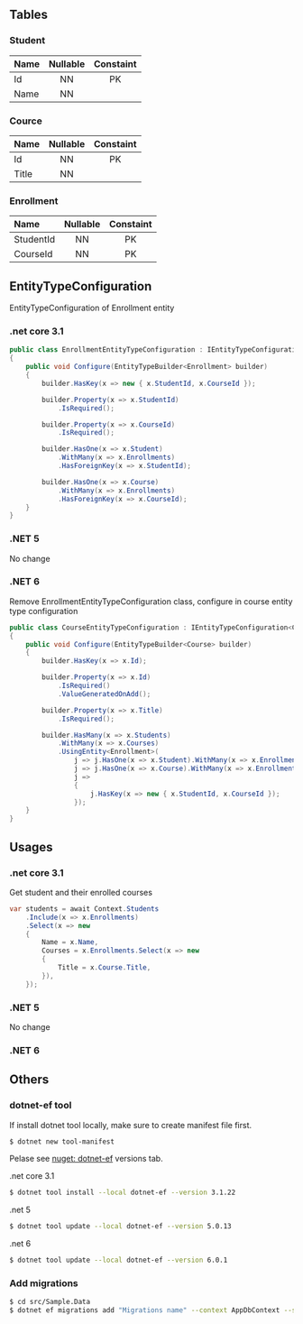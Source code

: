## Tables

### Student

| Name  | Nullable | Constaint |
| :---- | :------: | :-------: |
| Id    | NN       | PK        |
| Name  | NN       |           |

### Cource

| Name  | Nullable | Constaint |
| :---- | :-----: | :--------: |
| Id    | NN      | PK         |
| Title | NN      |            |

### Enrollment

| Name      | Nullable | Constaint |
| :-------- | :------: | :-------: |
| StudentId | NN       | PK        |
| CourseId  | NN       | PK        |

## EntityTypeConfiguration 

EntityTypeConfiguration of Enrollment entity

### .net core 3.1

```csharp
public class EnrollmentEntityTypeConfiguration : IEntityTypeConfiguration<Enrollment>
{
    public void Configure(EntityTypeBuilder<Enrollment> builder)
    {
        builder.HasKey(x => new { x.StudentId, x.CourseId });

        builder.Property(x => x.StudentId)
            .IsRequired();

        builder.Property(x => x.CourseId)
            .IsRequired();

        builder.HasOne(x => x.Student)
            .WithMany(x => x.Enrollments)
            .HasForeignKey(x => x.StudentId);

        builder.HasOne(x => x.Course)
            .WithMany(x => x.Enrollments)
            .HasForeignKey(x => x.CourseId);                
    }
}
```

### .NET 5

No change

### .NET 6

Remove EnrollmentEntityTypeConfiguration class, configure in course entity type configuration

```csharp
public class CourseEntityTypeConfiguration : IEntityTypeConfiguration<Course>
{
    public void Configure(EntityTypeBuilder<Course> builder)
    {
        builder.HasKey(x => x.Id);

        builder.Property(x => x.Id)
            .IsRequired()
            .ValueGeneratedOnAdd();

        builder.Property(x => x.Title)
            .IsRequired();

        builder.HasMany(x => x.Students)
            .WithMany(x => x.Courses)
            .UsingEntity<Enrollment>(
                j => j.HasOne(x => x.Student).WithMany(x => x.Enrollments).HasForeignKey(x => x.StudentId),
                j => j.HasOne(x => x.Course).WithMany(x => x.Enrollments).HasForeignKey(x => x.CourseId),
                j =>
                {
                    j.HasKey(x => new { x.StudentId, x.CourseId });
                });
    }
}
```

## Usages

### .net core 3.1

Get student and their enrolled courses

```csharp
var students = await Context.Students
    .Include(x => x.Enrollments)
    .Select(x => new
    {
        Name = x.Name,
        Courses = x.Enrollments.Select(x => new
        {
            Title = x.Course.Title,
        }),
    });
```

### .NET 5

No change

### .NET 6

## Others

### dotnet-ef tool

If install dotnet tool locally, make sure to create manifest file first.

```bash
$ dotnet new tool-manifest
```

Pelase see [nuget: dotnet-ef](https://www.nuget.org/packages/dotnet-ef/) versions tab.

.net core 3.1

```bash
$ dotnet tool install --local dotnet-ef --version 3.1.22
```
.net 5

```bash
$ dotnet tool update --local dotnet-ef --version 5.0.13
```

.net 6

```bash
$ dotnet tool update --local dotnet-ef --version 6.0.1
```

### Add migrations

```bash
$ cd src/Sample.Data
$ dotnet ef migrations add "Migrations name" --context AppDbContext --startup-project ../Sample.App --project ../Sample.Data.SqlServer 
```